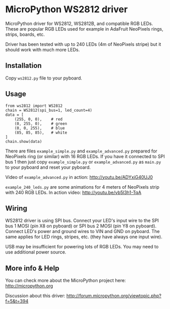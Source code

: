 MicroPython WS2812 driver
=========================

MicroPython driver for WS2812, WS2812B, and compatible RGB LEDs. These are
popular RGB LEDs used for example in AdaFruit NeoPixels rings, strips, boards,
etc.

Driver has been tested with up to 240 LEDs (4m of NeoPixels stripe) but it
should work with much more LEDs.

Installation
------------

Copy `ws2812.py` file to your pyboard.

Usage
-----

```
from ws2812 import WS2812
chain = WS2812(spi_bus=1, led_count=4)
data = [
    (255, 0, 0),    # red
    (0, 255, 0),    # green
    (0, 0, 255),    # blue
    (85, 85, 85),   # white
]
chain.show(data)
```

There are files `example_simple.py` and `example_advanced.py` prepared for
NeoPixels ring (or similar) with 16 RGB LEDs. If you have it connected to SPI
bus 1 then just copy `example_simple.py` or `example_advanced.py` as `main.py`
to your pyboard and reset your pyboard.

Video of `example_advanced.py` in action: http://youtu.be/ADYxiG40UJ0

`example_240_leds.py` are some animations for 4 meters of NeoPixels strip with
240 RGB LEDs. In action video: http://youtu.be/vb5l3h1-TqA

Wiring
------

WS2812 driver is using SPI bus. Connect your LED's input wire to the SPI bus 1
MOSI (pin X8 on pyboard) or SPI bus 2 MOSI (pin Y8 on pyboard). Connect LED's
power and ground wires to VIN and GND on pyboard. The same applies for LED
rings, stripes, etc. (they have always one input wire).

USB may be insufficient for powering lots of RGB LEDs. You may need to use
additional power source.

More info & Help
----------------

You can check more about the MicroPython project here: http://micropython.org

Discussion about this driver: http://forum.micropython.org/viewtopic.php?f=5&t=394
